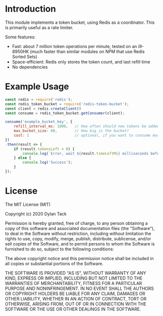 # Introduction

This module implements a token bucket, using Redis as a coordinator. This is primarily useful as a rate limiter.

Some features:
- Fast: about 7 million token operations per minute, tested on an i9-8950HK (much faster than
similar modules on NPM that use Redis Sorted Sets)
- Space-efficient: Redis only stores the token count, and last refill time
- No dependencies

# Example Usage

```js
const redis = require('redis');
const redis_token_bucket = require('redis-token-bucket');
const client = redis.createClient()    
const consume = redis_token_bucket.getConsumer(client);

consume('example_bucket_key', {
    refill_interval_ms: 1000,   // How often should new tokens be added to the bucket?
    max_bucket_size: 60,        // How big is the bucket?
    cost: 1                     // optional, if you want to consume more than 1 token
})
.then(result => {
    if (result.tokensLeft < 0) {
        console.log(`Error, wait ${result.timeLeftMs} milliseconds before retrying`);
    } else {
        console.log('Success');
    }
});
```


# License

The MIT License (MIT)

Copyright (c) 2020 Dylan Tack

Permission is hereby granted, free of charge, to any person obtaining a copy
of this software and associated documentation files (the "Software"), to deal
in the Software without restriction, including without limitation the rights
to use, copy, modify, merge, publish, distribute, sublicense, and/or sell
copies of the Software, and to permit persons to whom the Software is
furnished to do so, subject to the following conditions:

The above copyright notice and this permission notice shall be included in
all copies or substantial portions of the Software.

THE SOFTWARE IS PROVIDED "AS IS", WITHOUT WARRANTY OF ANY KIND, EXPRESS OR
IMPLIED, INCLUDING BUT NOT LIMITED TO THE WARRANTIES OF MERCHANTABILITY,
FITNESS FOR A PARTICULAR PURPOSE AND NONINFRINGEMENT.  IN NO EVENT SHALL THE
AUTHORS OR COPYRIGHT HOLDERS BE LIABLE FOR ANY CLAIM, DAMAGES OR OTHER
LIABILITY, WHETHER IN AN ACTION OF CONTRACT, TORT OR OTHERWISE, ARISING FROM,
OUT OF OR IN CONNECTION WITH THE SOFTWARE OR THE USE OR OTHER DEALINGS IN
THE SOFTWARE.